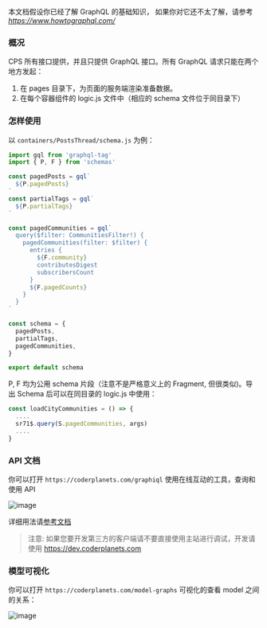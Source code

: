 
本文档假设你已经了解 GraphQL 的基础知识， 如果你对它还不太了解，请参考 *https://www.howtographql.com/*

### 概况

CPS 所有接口提供，并且只提供 GraphQL 接口。所有 GraphQL 请求只能在两个地方发起：

1. 在 pages 目录下，为页面的服务端渲染准备数据。
2. 在每个容器组件的 logic.js 文件中（相应的 schema 文件位于同目录下）

### 怎样使用

以 `containers/PostsThread/schema.js` 为例：

```js
import gql from 'graphql-tag'
import { P, F } from 'schemas'

const pagedPosts = gql`
  ${P.pagedPosts}
`
const partialTags = gql`
  ${P.partialTags}
`

const pagedCommunities = gql`
  query($filter: CommunitiesFilter!) {
    pagedCommunities(filter: $filter) {
      entries {
        ${F.community}
        contributesDigest
        subscribersCount
      }
      ${F.pagedCounts}
    }
  }
`

const schema = {
  pagedPosts,
  partialTags,
  pagedCommunities,
}

export default schema
```
P, F 均为公用 schema 片段（注意不是严格意义上的 Fragment, 但很类似)。导出 Schema 后可以在同目录的 logic.js 中使用：

```js
const loadCityCommunities = () => {
  ....
  sr71$.query(S.pagedCommunities, args)
  ....
}
```

### API 文档

你可以打开 `https://coderplanets.com/graphiql` 使用在线互动的工具，查询和使用 API

![image](https://user-images.githubusercontent.com/6184465/51720977-ae199a80-208a-11e9-9e9e-2617f53a8616.png)

详细用法请[参考文档](https://github.com/prisma/graphql-playground)

> 注意: 如果您要开发第三方的客户端请不要直接使用主站进行调试，开发请使用 https://dev.coderplanets.com

### 模型可视化

你可以打开 `https://coderplanets.com/model-graphs` 可视化的查看 model 之间的关系：

![image](https://user-images.githubusercontent.com/6184465/51719807-df439c00-2085-11e9-99d8-b1848fbb77b6.png)

